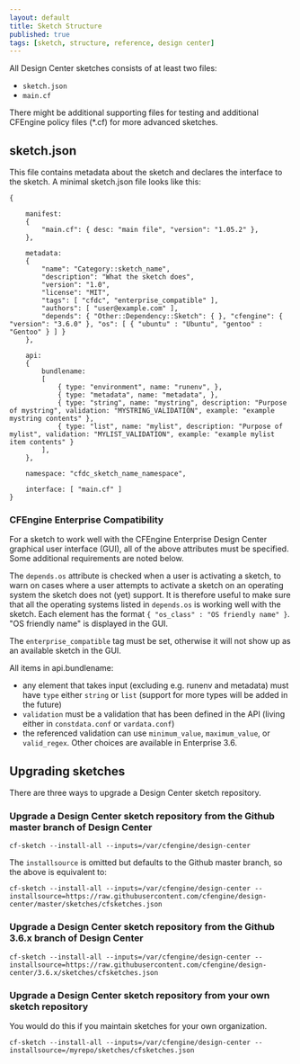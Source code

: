 ```yaml
---
layout: default
title: Sketch Structure
published: true
tags: [sketch, structure, reference, design center]
---
```


All Design Center sketches consists of at least two files:

* `sketch.json`
* `main.cf`

There might be additional supporting files for testing and additional CFEngine 
policy files (*.cf) for more advanced sketches.

## sketch.json

This file contains metadata about the sketch and declares the interface to the 
sketch. A minimal sketch.json file looks like this:

````
{

    manifest:
    {
        "main.cf": { desc: "main file", "version": "1.05.2" },
    },

    metadata:
    {
        "name": "Category::sketch_name",
        "description": "What the sketch does",
        "version": "1.0",
        "license": "MIT",
        "tags": [ "cfdc", "enterprise_compatible" ],
        "authors": [ "user@example.com" ],
        "depends": { "Other::Dependency::Sketch": { }, "cfengine": { "version": "3.6.0" }, "os": [ { "ubuntu" : "Ubuntu", "gentoo" : "Gentoo" } ] }
    },

    api:
    {
        bundlename:
        [
            { type: "environment", name: "runenv", },
            { type: "metadata", name: "metadata", },
            { type: "string", name: "mystring", description: "Purpose of mystring", validation: "MYSTRING_VALIDATION", example: "example mystring contents" },
            { type: "list", name: "mylist", description: "Purpose of mylist", validation: "MYLIST_VALIDATION", example: "example mylist item contents" }
        ],
    },

    namespace: "cfdc_sketch_name_namespace",

    interface: [ "main.cf" ]
}
````

### CFEngine Enterprise Compatibility

For a sketch to work well with the CFEngine Enterprise Design Center graphical 
user interface (GUI), all of the above attributes must be specified. Some 
additional requirements are noted below.

The `depends.os` attribute is checked when a user is activating a sketch, to
warn on cases where a user attempts to activate a sketch on an operating system
the sketch does not (yet) support. It is therefore useful to make sure that
all the operating systems listed in `depends.os` is working well with the sketch.
Each element has the format `{ "os_class" : "OS friendly name" }`. "OS friendly
name" is displayed in the GUI.

The `enterprise_compatible` tag must be set, otherwise it will not show up as 
an available sketch in the GUI.

All items in api.bundlename:

* any element that takes input (excluding e.g. runenv and metadata) must have 
`type` either `string` or `list` (support for more types will be added in the 
future)
* `validation` must be a validation that has been defined in the API (living 
either in `constdata.conf` or `vardata.conf`)
* the referenced validation can use `minimum_value`, `maximum_value`, or 
`valid_regex`.  Other choices are available in Enterprise 3.6.

## Upgrading sketches

There are three ways to upgrade a Design Center sketch repository.

### Upgrade a Design Center sketch repository from the Github master branch of Design Center

`cf-sketch --install-all --inputs=/var/cfengine/design-center`

The `installsource` is omitted but defaults to the Github master branch, so the above is equivalent to:

`cf-sketch --install-all --inputs=/var/cfengine/design-center --installsource=https://raw.githubusercontent.com/cfengine/design-center/master/sketches/cfsketches.json`

### Upgrade a Design Center sketch repository from the Github 3.6.x branch of Design Center

`cf-sketch --install-all --inputs=/var/cfengine/design-center --installsource=https://raw.githubusercontent.com/cfengine/design-center/3.6.x/sketches/cfsketches.json`

### Upgrade a Design Center sketch repository from your own sketch repository

You would do this if you maintain sketches for your own organization.

`cf-sketch --install-all --inputs=/var/cfengine/design-center --installsource=/myrepo/sketches/cfsketches.json`
